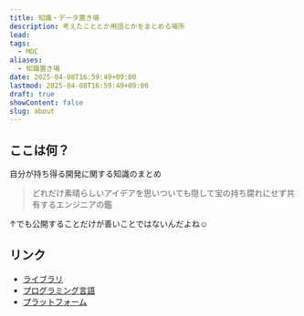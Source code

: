 ```yaml
---
title: 知識・データ置き場
description: 考えたこととか用語とかをまとめる場所
lead: 
tags:
  - MOC
aliases:
  - 知識置き場
date: 2025-04-08T16:59:49+09:00
lastmod: 2025-04-08T16:59:49+09:00
draft: true
showContent: false
slug: about
---
```

## ここは何？
自分が持ち得る開発に関する知識のまとめ

>どれだけ素晴らしいアイデアを思いついても隠して宝の持ち腐れにせず共有するエンジニアの鑑

↑でも公開することだけが善いことではないんだよね☺️

## リンク
- [ライブラリ](libs/ライブラリ.md)
- [プログラミング言語](lang/プログラミング言語.md)
- [プラットフォーム](platform/プラットフォーム.md)